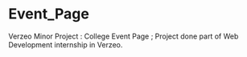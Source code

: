 # Event_Page
Verzeo Minor Project : College Event Page ;  Project done part of Web Development internship in Verzeo.
